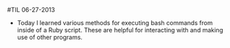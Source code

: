 #TIL 06-27-2013
* Today I learned various methods for executing bash commands from inside of a Ruby script. These are helpful for interacting with and making use of other programs.
